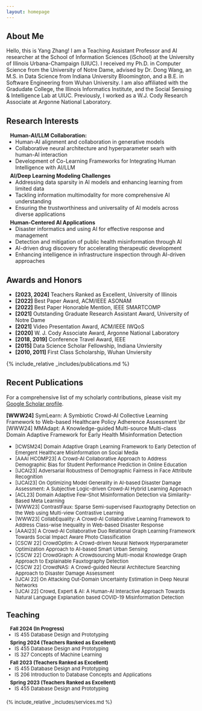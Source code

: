 ```yaml
---
layout: homepage
---
```


## About Me

Hello, this is Yang Zhang! I am a Teaching Assistant Professor and AI researcher at the School of Information Sciences (iSchool) at the University of Illinois Urbana-Champaign (UIUC). I received my Ph.D. in Computer Science from the University of Notre Dame, advised by Dr. Dong Wang, an M.S. in Data Science from Indiana University Bloomington, and a B.E. in Software Engineering from Wuhan University. I am also affiliated with the Gradudate College, the Illinois Informatics Institute, and the Social Sensing & Intelligence Lab at UIUC. Previously, I worked as a W.J. Cody Research Associate at Argonne National Laboratory.

## Research Interests
<h4 style="margin:0 10px 0;">Human-AI/LLM Collaboration:</h4>

<ul style="margin:0 0 5px;">
  <li><autocolor>Human-AI alignment and collaboration in generative models</autocolor></li>
  <li><autocolor>Collaborative neural architecture and hyperparameter searh with human-AI interaction</autocolor></li>
  <li><autocolor>Development of Co-Learning Frameworks for Integrating Human Intelligence with AI/LLM</autocolor></li>
</ul>

<h4 style="margin:0 10px 0;">AI/Deep Learning Modeling Challenges</h4>

<ul style="margin:0 0 5px;">
  <li><autocolor>Addressing data sparsity in AI models and enhancing learning from limited data</autocolor></li>
  <li><autocolor>Tackling information multimodality for more comprehensive AI understanding</autocolor></li>
    <li><autocolor>Ensuring the trustworthiness and universality of AI models across diverse applications</autocolor></li>
</ul>

<h4 style="margin:0 10px 0;">Human-Centered AI Applications</h4>

<ul style="margin:0 0 20px;">
  <li><autocolor>Disaster informatics and using AI for effective response and management</autocolor></li>
  <li><autocolor>Detection and mitigation of public health misinformation through AI</autocolor></li>
    <li><autocolor>AI-driven drug discovery for accelerating therapeutic development</autocolor></li>
        <li><autocolor>Enhancing intelligence in infrastructure inspection through AI-driven approaches</autocolor></li>
</ul>


## Awards and Honors

- **[2023, 2024]** Teachers Ranked as Excellent, University of Illinois
- **[2022]** Best Paper Award, ACM/IEEE ASONAM
- **[2022]** Best Paper Honorable Mention, IEEE SMARTCOMP
- **[2021]** Outstanding Graduate Research Assistant Award, University of Notre Dame 
- **[2021]** Video Presentation Award, ACM/IEEE IWQoS
- **[2020]** W. J. Cody Associate Award, Argonne National Laboratory
- **[2018, 2019]** Conference Travel Award, IEEE
- **[2015]** Data Science Scholar Fellowship, Indiana Unviersity
- **[2010, 2011]** First Class Scholarship, Wuhan Unviersity

{% include_relative _includes/publications.md %}

## Recent Publications

For a comprehensive list of my scholarly contributions, please visit my <a href="https://scholar.google.com/citations?user=uq55RBsAAAAJ&hl=en">Google Scholar profile</a>.


**[WWW24]** SymLearn: A Symbiotic Crowd-AI Collective Learning Framework to Web-based Healthcare Policy Adherence Assessment \br
[WWW24] MMAdapt: A Knowledge-guided Multi-source Multi-class Domain Adaptive Framework for Early Health Misinformation Detection
* <font size="2"> [ICWSM24] Domain Adaptive Graph Learning Framework to Early Detection of Emergent Healthcare Misinformation on Social Media<font>
* <font size="2">[AAAI HCOMP23] A Crowd-AI Collaborative Approach to Address Demographic Bias for Student Performance Prediction in Online Education<font>
* <font size="2">[IJCAI23] Adversarial Robustness of Demographic Fairness in Face Attribute Recognition<font>
* <font size="2">[IJCAI23] On Optimizing Model Generality in AI-based Disaster Damage Assessment: A Subjective Logic-driven Crowd-AI Hybrid Learning Approach<font>
* <font size="2">[ACL23] Domain Adaptive Few-Shot Misinformation Detection via Similarity-Based Meta Learning<font>
* <font size="2">[WWW23] ContrastFaux: Sparse Semi-supervised Fauxtography Detection on the Web using Multi-view Contrastive Learning<font>
* <font size="2">[WWW23] CollabEquality: A Crowd-AI Collaborative Learning Framework to Address Class-wise Inequality in Web-based Disaster Response<font>
* <font size="2">[AAAI23] A Crowd-AI Collaborative Duo Relational Graph Learning Framework Towards Social Impact Aware Photo Classification<font>
* <font size="2">[CSCW 22] CrowdOptim: A Crowd-driven Neural Network Hyperparameter Optimization Approach to AI-based Smart Urban Sensing<font>
* <font size="2">[CSCW 22] CrowdGraph: A Crowdsourcing Multi-modal Knowledge Graph Approach to Explainable Fauxtography Detection<font>
* <font size="2">[CSCW 22] CrowdNAS: A Crowd-guided Neural Architecture Searching Approach to Disaster Damage Assessment<font>
* <font size="2">[IJCAI 22] On Attacking Out-Domain Uncertainty Estimation in Deep Neural Networks<font>
* <font size="2">[IJCAI 22] Crowd, Expert & AI: A Human-AI Interactive Approach Towards Natural Language Explanation based COVID-19 Misinformation Detection <font>

## Teaching
<h4 style="margin:0 10px 0;">Fall 2024 (In Progress)</h4>

<ul style="margin:0 0 5px;">
  <li><autocolor>IS 455 Database Design and Prototyping</autocolor></li>
</ul>

<h4 style="margin:0 10px 0;">Spring 2024 (Teachers Ranked as Excellent)</h4>

<ul style="margin:0 0 5px;">
  <li><autocolor>IS 455 Database Design and Prototyping</autocolor></li>
  <li><autocolor>IS 327 Concepts of Machine Learning</autocolor></li>
</ul>


<h4 style="margin:0 10px 0;">Fall 2023 (Teachers Ranked as Excellent)</h4>

<ul style="margin:0 0 5px;">
  <li><autocolor>IS 455 Database Design and Prototyping</autocolor></li>
  <li><autocolor>IS 206 Introduction to Database Concepts and Applications</autocolor></li>
</ul>

<h4 style="margin:0 10px 0;">Spring 2023 (Teachers Ranked as Excellent)</h4>

<ul style="margin:0 0 20px;">
  <li><autocolor>IS 455 Database Design and Prototyping</autocolor></li>
</ul>


{% include_relative _includes/services.md %}
